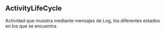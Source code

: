 ActivityLifeCycle
-----------------

Actividad que muestra mediante mensajes de Log, los diferentes estados en los que se encuentra.
